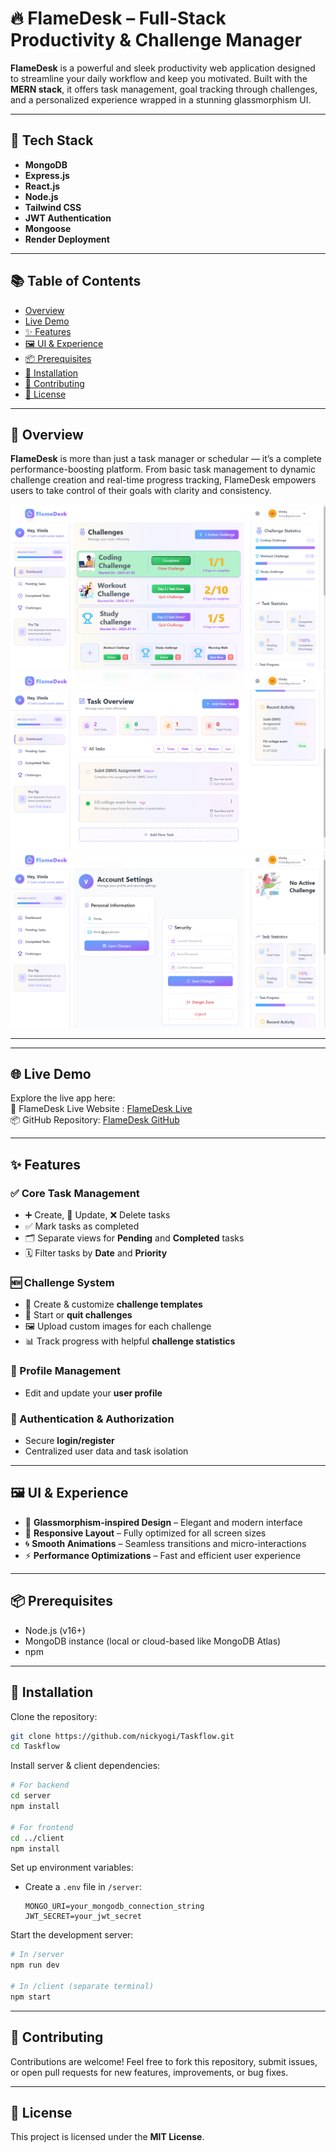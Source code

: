 # 🔥 FlameDesk – Full-Stack Productivity & Challenge Manager

**FlameDesk** is a powerful and sleek productivity web application designed to streamline your daily workflow and keep you motivated. Built with the **MERN stack**, it offers task management, goal tracking through challenges, and a personalized experience wrapped in a stunning glassmorphism UI.

---

## 🔧 Tech Stack

- **MongoDB**
- **Express.js**
- **React.js**
- **Node.js**
- **Tailwind CSS**
- **JWT Authentication**
- **Mongoose**
- **Render Deployment**

---

## 📚 Table of Contents

- [Overview](#overview)
- [Live Demo](#live-demo)
- [✨ Features](#-features)
- [🖼️ UI & Experience](#-ui--experience)
- [📦 Prerequisites](#prerequisites)
- [🚀 Installation](#installation)
- [🤝 Contributing](#contributing)
- [📝 License](#license)

---

## 🧭 Overview

**FlameDesk** is more than just a task manager or schedular — it’s a complete performance-boosting platform. From basic task management to dynamic challenge creation and real-time progress tracking, FlameDesk empowers users to take control of their goals with clarity and consistency.

<img src="/PreviewImages/ProjectPreview-1.PNG" alt="FlickQuery Preview">
<img src="/PreviewImages/ProjectPreview-2.PNG" alt="FlickQuery Preview">
<img src="/PreviewImages/ProjectPreview-3.PNG" alt="FlickQuery Preview">
</p>

---

---

## 🌐 Live Demo

Explore the live app here:  
🔗 FlameDesk Live Website : [FlameDesk Live](https://taskflow-9vb3.onrender.com)  
📦 GitHub Repository: [FlameDesk GitHub](https://github.com/nickyogi/FlameDesk)

---

## ✨ Features

### ✅ Core Task Management

- ➕ Create, 📝 Update, ❌ Delete tasks
- ✅ Mark tasks as completed
- 🗂️ Separate views for **Pending** and **Completed** tasks
- 🗓️ Filter tasks by **Date** and **Priority**

### 🆕 Challenge System

- 🔧 Create & customize **challenge templates**
- 🏁 Start or **quit challenges**
- 🖼️ Upload custom images for each challenge
- 📊 Track progress with helpful **challenge statistics**

### 👤 Profile Management

- Edit and update your **user profile**

### 🔐 Authentication & Authorization

- Secure **login/register**
- Centralized user data and task isolation

---

## 🖼️ UI & Experience

- 🎨 **Glassmorphism-inspired Design** – Elegant and modern interface
- 📱 **Responsive Layout** – Fully optimized for all screen sizes
- 🌀 **Smooth Animations** – Seamless transitions and micro-interactions
- ⚡ **Performance Optimizations** – Fast and efficient user experience

---

## 📦 Prerequisites

- Node.js (v16+)
- MongoDB instance (local or cloud-based like MongoDB Atlas)
- npm

---

## 🚀 Installation

Clone the repository:

```bash
git clone https://github.com/nickyogi/Taskflow.git
cd Taskflow
```

Install server & client dependencies:

```bash
# For backend
cd server
npm install

# For frontend
cd ../client
npm install
```

Set up environment variables:

- Create a `.env` file in `/server`:
  ```
  MONGO_URI=your_mongodb_connection_string
  JWT_SECRET=your_jwt_secret
  ```

Start the development server:

```bash
# In /server
npm run dev

# In /client (separate terminal)
npm start
```

---

## 🤝 Contributing

Contributions are welcome! Feel free to fork this repository, submit issues, or open pull requests for new features, improvements, or bug fixes.

---

## 📝 License

This project is licensed under the **MIT License**.
